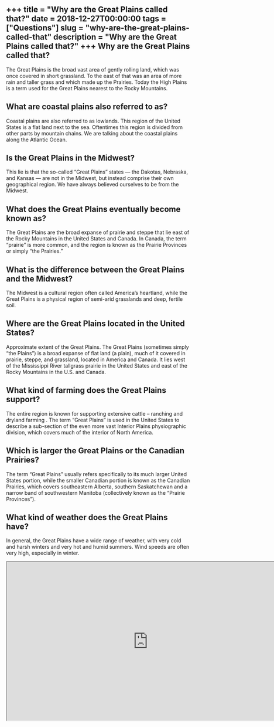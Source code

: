 +++
title = "Why are the Great Plains called that?"
date = 2018-12-27T00:00:00
tags = ["Questions"]
slug = "why-are-the-great-plains-called-that"
description = "Why are the Great Plains called that?"
+++
Why are the Great Plains called that?
-------------------------------------

The Great Plains is the broad vast area of gently rolling land, which was once covered in short grassland. To the east of that was an area of more rain and taller grass and which made up the Prairies. Today the High Plains is a term used for the Great Plains nearest to the Rocky Mountains.

What are coastal plains also referred to as?
--------------------------------------------

Coastal plains are also referred to as lowlands. This region of the United States is a flat land next to the sea. Oftentimes this region is divided from other parts by mountain chains. We are talking about the coastal plains along the Atlantic Ocean.

Is the Great Plains in the Midwest?
-----------------------------------

This lie is that the so-called “Great Plains” states — the Dakotas, Nebraska, and Kansas — are not in the Midwest, but instead comprise their own geographical region. We have always believed ourselves to be from the Midwest.

What does the Great Plains eventually become known as?
------------------------------------------------------

The Great Plains are the broad expanse of prairie and steppe that lie east of the Rocky Mountains in the United States and Canada. In Canada, the term “prairie” is more common, and the region is known as the Prairie Provinces or simply “the Prairies.”

What is the difference between the Great Plains and the Midwest?
----------------------------------------------------------------

The Midwest is a cultural region often called America’s heartland, while the Great Plains is a physical region of semi-arid grasslands and deep, fertile soil.

Where are the Great Plains located in the United States?
--------------------------------------------------------

Approximate extent of the Great Plains. The Great Plains (sometimes simply “the Plains”) is a broad expanse of flat land (a plain), much of it covered in prairie, steppe, and grassland, located in America and Canada. It lies west of the Mississippi River tallgrass prairie in the United States and east of the Rocky Mountains in the U.S. and Canada.

What kind of farming does the Great Plains support?
---------------------------------------------------

The entire region is known for supporting extensive cattle – ranching and dryland farming . The term “Great Plains” is used in the United States to describe a sub-section of the even more vast Interior Plains physiographic division, which covers much of the interior of North America.

Which is larger the Great Plains or the Canadian Prairies?
----------------------------------------------------------

The term “Great Plains” usually refers specifically to its much larger United States portion, while the smaller Canadian portion is known as the Canadian Prairies, which covers southeastern Alberta, southern Saskatchewan and a narrow band of southwestern Manitoba (collectively known as the “Prairie Provinces”).

What kind of weather does the Great Plains have?
------------------------------------------------

In general, the Great Plains have a wide range of weather, with very cold and harsh winters and very hot and humid summers. Wind speeds are often very high, especially in winter.

<iframe allow="accelerometer; autoplay; clipboard-write; encrypted-media; gyroscope; picture-in-picture" allowfullscreen="" class="__youtube_prefs__  epyt-is-override  no-lazyload" data-no-lazy="1" data-origheight="433" data-origwidth="770" data-skipgform_ajax_framebjll="" height="433" id="_ytid_87891" loading="lazy" src="https://www.youtube.com/embed/2eit8arQ6yg?enablejsapi=1&autoplay=0&cc_load_policy=0&cc_lang_pref=&iv_load_policy=1&loop=0&modestbranding=0&rel=1&fs=1&playsinline=0&autohide=2&theme=dark&color=red&controls=1&" title="YouTube player" width="770"></iframe>